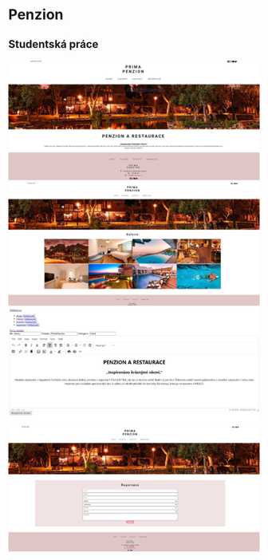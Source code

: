 # Penzion
## Studentská práce

![alt text](https://github.com/jcurly/Penzion/blob/master/penzion-domu.JPG "domu")
![alt text](https://github.com/jcurly/Penzion/blob/master/penzion-galerie.JPG "galerie")
![alt text](https://github.com/jcurly/Penzion/blob/master/penzion-admin.JPG "admin")
![alt text](https://github.com/jcurly/Penzion/blob/master/penzion-rezervace.JPG "rezervace")
